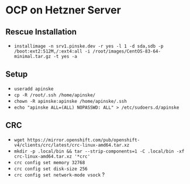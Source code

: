 # OCP on Hetzner Server
## Rescue Installation
* `installimage -n srv1.pinske.dev -r yes -l 1 -d sda,sdb -p /boot:ext2:512M,/:ext4:all -i /root/images/CentOS-83-64-minimal.tar.gz -t yes -a`

## Setup
* `useradd apinske`
* `cp -R /root/.ssh /home/apinske/`
* `chown -R apinske:apinske /home/apinske/.ssh`
* `echo "apinske ALL=(ALL) NOPASSWD: ALL" > /etc/sudoers.d/apinske`

## CRC
* `wget https://mirror.openshift.com/pub/openshift-v4/clients/crc/latest/crc-linux-amd64.tar.xz`
* `mkdir -p .local/bin && tar --strip-components=1 -C .local/bin -xf crc-linux-amd64.tar.xz '*crc'`
* `crc config set memory 32768`
* `crc config set disk-size 256`
* `crc config set network-mode vsock` ?
